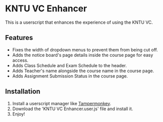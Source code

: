 KNTU VC Enhancer
================

This is a userscript that enhances the experience of using the KNTU VC.

## Features

- Fixes the width of dropdown menus to prevent them from being cut off.
- Adds the notice board's page details inside the course page for easy access.
- Adds Class Schedule and Exam Schedule to the header.
- Adds Teacher's name alongside the course name in the course page.
- Adds Assignment Submission Status in the course page.

## Installation

1. Install a userscript manager like [Tampermonkey](https://www.tampermonkey.net/).
2. Download the 'KNTU VC Enhancer.user.js' file and install it.
3. Enjoy!